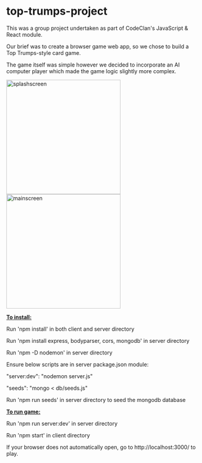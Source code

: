 # top-trumps-project



This was a group project undertaken as part of CodeClan's JavaScript & React module.

Our brief was to create a browser game web app, so we chose to build a Top Trumps-style card game. 

The game itself was simple however we decided to incorporate an AI computer player which made the game logic slightly more complex. 


<img width="300" height="auto" alt="splashscreen" src="https://user-images.githubusercontent.com/76786476/122687822-72aa3880-d210-11eb-991c-ff3f8116841a.png"><img width="300" height="auto" alt="mainscreen" src="https://user-images.githubusercontent.com/76786476/122687828-7dfd6400-d210-11eb-94ec-adcbf2326b75.png">


<b><u>To install:</u> </b>

Run 'npm install' in both client and server directory

Run 'npm install express, bodyparser, cors, mongodb' in server directory

Run 'npm -D nodemon' in server directory



Ensure below scripts are in server package.json module:

"server:dev": "nodemon server.js"

"seeds": "mongo < db/seeds.js"


Run 'npm run seeds' in server directory to seed the mongodb database



<b><u>To run game: </u> </b>

Run 'npm run server:dev' in server directory 

Run 'npm start' in client directory



If your browser does not automatically open, go to http://localhost:3000/ to play.
